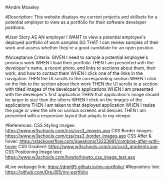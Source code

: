 #Andre Moseley

#Description: This website displays my current projects and skillsets for a potential employer to view as a portfolio for their software developer positions.

#User Story AS AN employer
I WANT to view a potential employee's deployed portfolio of work samples
SO THAT I can review samples of their work and assess whether they're a good candidate for an open position

#Acceptance Criteria: GIVEN I need to sample a potential employee's previous work
WHEN I load their portfolio
THEN I am presented with the developer's name, a recent photo, and links to sections about them, their work, and how to contact them
WHEN I click one of the links in the navigation
THEN the UI scrolls to the corresponding section
WHEN I click on the link to the section about their work
THEN the UI scrolls to a section with titled images of the developer's applications
WHEN I am presented with the developer's first application
THEN that application's image should be larger in size than the others
WHEN I click on the images of the applications
THEN I am taken to that deployed application
WHEN I resize the page or view the site on various screens and devices
THEN I am presented with a responsive layout that adapts to my viewpo

#References: 
CSS Styling images: https://www.w3schools.com/css/css3_images.asp
CSS Border images: https://www.w3schools.com/css/css3_border_images.asp
CSS After & hover: https://stackoverflow.com/questions/13233991/combine-after-with-hover
CSS Gradient: https://www.w3schools.com/css/css3_gradients.asp
CSS Positioning Image text: https://www.w3schools.com/howto/howto_css_image_text.asp

#Live webpage link: https://dreji95.github.io/my-portfolio/ #Repository link: https://github.com/DreJI95/my-portfolio
